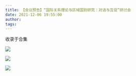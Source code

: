 ```yaml
---
title: 【会议预告】“国际关系理论与区域国别研究：对话与互促”研讨会
date: 2021-12-06 19:55:00
author: 
tags: 
---
```



收录于合集

![](/images/364/2.gif)

![](/images/364/3.jpeg)

  

![](/images/364/4.gif)


